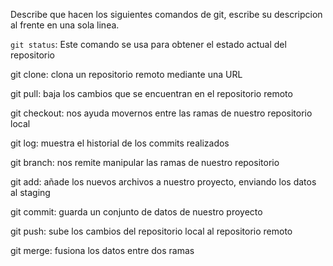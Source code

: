 Describe que hacen los siguientes comandos de git, escribe su descripcion al frente en una sola linea.

`git status`: Este comando se usa para obtener el estado actual del repositorio

git clone: clona un repositorio remoto mediante una URL

git pull: baja los cambios que se encuentran en el repositorio remoto

git checkout: nos ayuda movernos entre las ramas de nuestro repositorio local

git log: muestra el historial de los commits realizados

git branch: nos remite manipular las ramas de nuestro repositorio

git add: añade los nuevos archivos a nuestro proyecto, enviando los datos al staging

git commit: guarda un conjunto de datos de nuestro proyecto

git push: sube los cambios del repositorio local al repositorio remoto

git merge: fusiona los datos entre dos ramas
